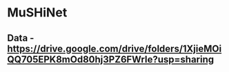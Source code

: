 # MuSHiNet

## Data - https://drive.google.com/drive/folders/1XjieMOiQQ705EPK8mOd80hj3PZ6FWrIe?usp=sharing
